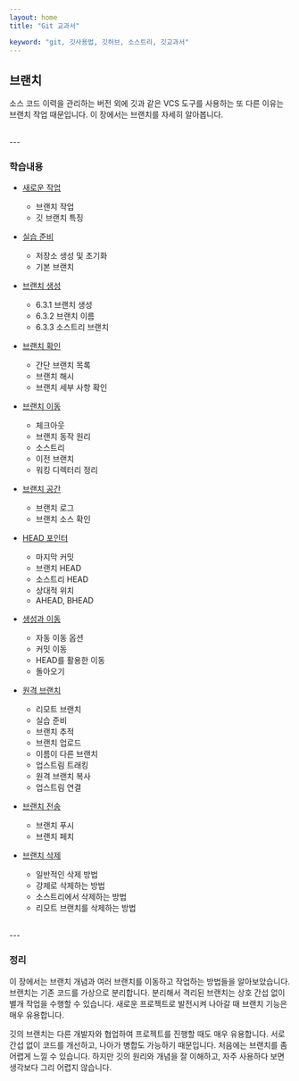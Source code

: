 ```yaml
---
layout: home
title: "Git 교과서"

keyword: "git, 깃사용법, 깃허브, 소스트리, 깃교과서"
---
```

## 브랜치
소스 코드 이력을 관리하는 버전 외에 깃과 같은 VCS 도구를 사용하는 또 다른 이유는 브랜치 작업 때문입니다. 이 장에서는 브랜치를 자세히 알아봅니다.  

<br>
---

### 학습내용
* [새로운 작업](06.1)
    + 브랜치 작업 
    + 깃 브랜치 특징 

* [실습 준비](06.2)
    + 저장소 생성 및 초기화
    + 기본 브랜치

* [브랜치 생성](06.3)
    + 6.3.1 브랜치 생성 
    + 6.3.2 브랜치 이름 
    + 6.3.3 소스트리 브랜치 

* [브랜치 확인](06.4)
    + 간단 브랜치 목록
    + 브랜치 해시 
    + 브랜치 세부 사항 확인

* [브랜치 이동](06.5)
    + 체크아웃 
    + 브랜치 동작 원리
    + 소스트리 
    + 이전 브랜치 
    + 워킹 디렉터리 정리 

* [브랜치 공간](06.6)
    + 브랜치 로그
    + 브랜치 소스 확인

* [HEAD 포인터](06.7)
    + 마지막 커밋
    + 브랜치 HEAD 
    + 소스트리 HEAD 
    + 상대적 위치 
    + AHEAD, BHEAD

* [생성과 이동](06.8)
    + 자동 이동 옵션 
    + 커밋 이동 
    + HEAD를 활용한 이동
    + 돌아오기 

* [원격 브랜치](06.9)
    + 리모트 브랜치 
    + 실습 준비 
    + 브랜치 추적 
    + 브랜치 업로드 
    + 이름이 다른 브랜치 
    + 업스트림 트래킹 
    + 원격 브랜치 복사 
    + 업스트림 연결 

* [브랜치 전송](06.10)
    + 브랜치 푸시 
    + 브랜치 페치 

* [브랜치 삭제](06.11)
    + 일반적인 삭제 방법 
    + 강제로 삭제하는 방법 
    + 소스트리에서 삭제하는 방법 
    + 리모트 브랜치를 삭제하는 방법 

<br>
---

### 정리
이 장에서는 브랜치 개념과 여러 브랜치를 이동하고 작업하는 방법들을 알아보았습니다. 브랜치는 기존 코드를 가상으로 분리합니다. 분리해서 격리된 브랜치는 상호 간섭 없이 별개 작업을 수행할 수 있습니다. 새로운 프로젝트로 발전시켜 나아갈 때 브랜치 기능은 매우 유용합니다.  

깃의 브랜치는 다른 개발자와 협업하여 프로젝트를 진행할 때도 매우 유용합니다. 서로 간섭 없이 코드를 개선하고, 나아가 병합도 가능하기 때문입니다. 처음에는 브랜치를 좀 어렵게 느낄 수 있습니다. 하지만 깃의 원리와 개념을 잘 이해하고, 자주 사용하다 보면 생각보다 그리 어렵지 않습니다.  

<br><br>
